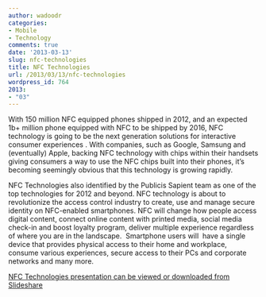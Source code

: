 ```yaml
---
author: wadoodr
categories:
- Mobile
- Technology
comments: true
date: '2013-03-13'
slug: nfc-technologies
title: NFC Technologies
url: /2013/03/13/nfc-technologies
wordpress_id: 764
2013:
- "03"
---
```



With 150 million NFC equipped phones shipped in 2012, and an expected 1b+ million phone equipped with NFC to be shipped by 2016, NFC technology is going to be the next generation solutions for interactive consumer experiences . With companies, such as Google, Samsung and (eventually) Apple, backing NFC technology with chips within their handsets giving consumers a way to use the NFC chips built into their phones, it’s becoming seemingly obvious that this technology is growing rapidly.

NFC Technologies also identified by the Publicis Sapient team as one of the top technologies for 2012 and beyond. NFC technology is about to revolutionize the access control industry to create, use and manage secure identity on NFC-enabled smartphones. NFC will change how people access digital content, connect online content with printed media, social media check-in and boost loyalty program, deliver multiple experience regardless of where you are in the landscape.  Smartphone users will  have a single device that provides physical access to their home and workplace, consume various experiences, secure access to their PCs and corporate networks and many more.

[NFC Technologies presentation can be viewed or downloaded from Slideshare](http://www.slideshare.net/slideshow/embed_code/17172026)
